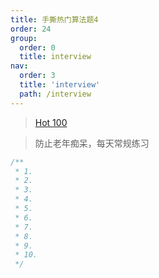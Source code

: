 ```yaml
---
title: 手撕热门算法题4
order: 24
group:
  order: 0
  title: interview
nav:
  order: 3
  title: 'interview'
  path: /interview
---
```


> [Hot 100](https://leetcode.cn/studyplan/top-100-liked/)

> 防止老年痴呆，每天常规练习

```js
/**
 * 1.
 * 2.
 * 3.
 * 4.
 * 5.
 * 6.
 * 7.
 * 8.
 * 9.
 * 10.
 */
```
